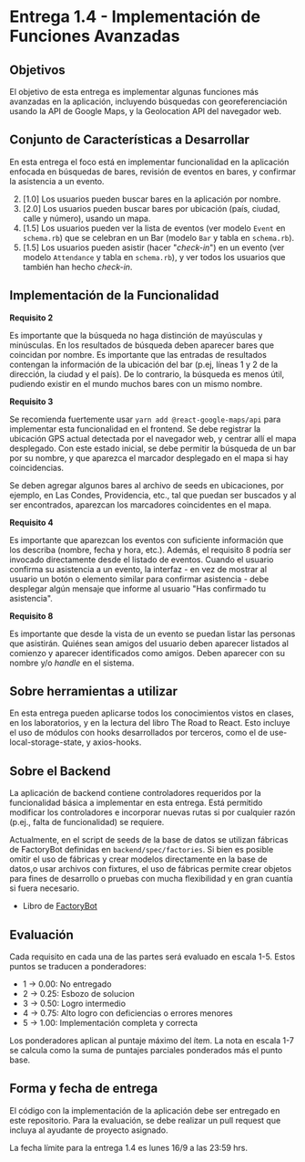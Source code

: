 # Entrega 1.4 - Implementación de Funciones Avanzadas

## Objetivos

El objetivo de esta entrega es implementar algunas funciones más avanzadas en la aplicación, incluyendo búsquedas con georeferenciación usando la API de Google Maps, y la Geolocation API del navegador web.

## Conjunto de Características a Desarrollar

En esta entrega el foco está en implementar funcionalidad en la aplicación enfocada en búsquedas de bares, revisión de eventos en bares, y confirmar la asistencia a un evento.

2. [1.0] Los usuarios pueden buscar bares en la aplicación por nombre.
3. [2.0] Los usuarios pueden buscar bares por ubicación (país, ciudad, calle y número), usando un mapa.
4. [1.5] Los usuarios pueden ver la lista de eventos (ver modelo `Event` en `schema.rb`) que se celebran en un Bar (modelo `Bar` y tabla en `schema.rb`).
8. [1.5] Los usuarios pueden asistir (hacer "_check-in_") en un evento (ver modelo `Attendance` y tabla en `schema.rb`), y ver todos los usuarios que también han hecho _check-in_.

## Implementación de la Funcionalidad

**Requisito 2**

Es importante que la búsqueda no haga distinción de mayúsculas y minúsculas. En los resultados de búsqueda deben aparecer bares que coincidan por nombre. Es importante que las entradas de resultados contengan la información de la ubicación del bar (p.ej, líneas 1 y 2 de la dirección, la ciudad y el país). De lo contrario, la búsqueda es menos útil, pudiendo existir en el mundo muchos bares con un mismo nombre.

**Requisito 3**

Se recomienda fuertemente usar `yarn add @react-google-maps/api` para implementar esta funcionalidad en el frontend. Se debe registrar la ubicación GPS actual detectada por el navegador web, y centrar allí el mapa desplegado. Con este estado inicial, se debe permitir la búsqueda de un bar por su nombre, y que aparezca el marcador desplegado en el mapa si hay coincidencias.

Se deben agregar algunos bares al archivo de seeds en ubicaciones, por ejemplo, en Las Condes, Providencia, etc., tal que puedan ser buscados y al ser encontrados, aparezcan los marcadores coincidentes en el mapa. 

**Requisito 4**

Es importante que aparezcan los eventos con suficiente información que los describa (nombre, fecha y hora, etc.). Además, el requisito 8 podría ser invocado directamente desde el listado de eventos. Cuando el usuario confirma su asistencia a un evento, la interfaz - en vez de mostrar al usuario un botón o elemento similar para confirmar asistencia - debe desplegar algún mensaje que informe al usuario "Has confirmado tu asistencia".

**Requisito 8**

Es importante que desde la vista de un evento se puedan listar las personas que asistirán. Quiénes sean amigos del usuario deben aparecer listados al comienzo y aparecer identificados como amigos. Deben aparecer con su nombre y/o _handle_ en el sistema. 


## Sobre herramientas a utilizar

En esta entrega pueden aplicarse todos los conocimientos vistos en clases, en los laboratorios, y en la lectura del libro The Road to React. Esto incluye el uso de módulos con hooks desarrollados por terceros, como el de use-local-storage-state, y axios-hooks.

## Sobre el Backend

La aplicación de backend contiene controladores requeridos por la funcionalidad básica a implementar en esta entrega. Está permitido modificar los controladores e incorporar nuevas rutas si por cualquier razón (p.ej., falta de funcionalidad) se requiere.

Actualmente, en el script de seeds de la base de datos se utilizan fábricas de FactoryBot definidas en `backend/spec/factories`. Si bien es posible omitir el uso de fábricas y crear modelos directamente en la base de datos,o usar archivos con fixtures, el uso de fábricas permite crear objetos para fines de desarrollo o pruebas con mucha flexibilidad y en gran cuantía si fuera necesario.

* Libro de [FactoryBot](https://thoughtbot.github.io/factory_bot/intro.html)

## Evaluación

Cada requisito en cada una de las partes será evaluado en escala 1-5. Estos puntos se traducen a ponderadores:

* 1 -> 0.00: No entregado
* 2 -> 0.25: Esbozo de solucion
* 3 -> 0.50: Logro intermedio
* 4 -> 0.75: Alto logro con deficiencias o errores menores
* 5 -> 1.00: Implementación completa y correcta

Los ponderadores aplican al puntaje máximo del ítem. La nota en escala 1-7 se calcula como la suma de puntajes parciales ponderados más el punto base.

## Forma y fecha de entrega

El código con la implementación de la aplicación debe ser entregado en este repositorio. Para la evaluación, se debe realizar un pull request que incluya al ayudante de proyecto asignado.

La fecha límite para la entrega 1.4 es lunes 16/9 a las 23:59 hrs.

